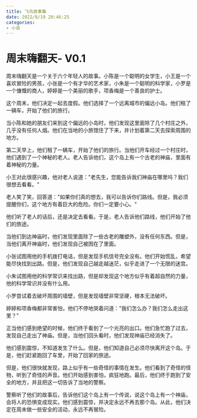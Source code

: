 ```yaml
---
title: 飞鸟故事集
date: 2022/8/19 20:46:25
categories:
- 小说
---
```

# 周末嗨翻天- V0.1

周末嗨翻天是一个关于六个年轻人的故事。小陈是一个聪明的女学生，小王是一个喜欢冒险的男孩，小张是一个有才华的艺术家，小朱是一个聪明的科学家，小罗是一个慷慨的商人，婷婷是一个美丽的歌手，项香梅是一个善良的护士。

这个周末，他们决定一起去度假。他们选择了一个远离城市的偏远小岛。他们租了一辆车，开始了他们的旅行。

当小陈和她的朋友们来到这个偏远的小岛时，他们发现这里面除了几个村庄之外，几乎没有任何人烟。他们在当地的小旅馆住了下来，并计划着第二天去探索周围的地方。

第二天早上，他们租了一辆车，开始了他们的旅行。当他们开车经过一个村庄时，他们遇到了一个神秘的老人。老人告诉他们，这个岛上有一个古老的神庙，里面有着神秘的力量。

小王对此很感兴趣，他对老人说道："老先生，您能告诉我们神庙在哪里吗？我们很想去看看。"

老人笑了笑，回答道："如果你们真的想去，我可以告诉你们路线。但是，我必须提醒你们，这个地方有着巨大的危险。你们一定要小心。"

他们听了老人的话后，还是决定去看看。于是，老人告诉他们路线，他们开始了他们的旅途。

当他们到达神庙时，他们发现里面除了一些古老的雕塑外，没有任何东西。但是，当他们离开神庙时，他们发现自己被困在了里面。

小张试图用他的手机拨打电话，但是发现手机信号完全没有。他们开始慌乱，希望能尽快找到出路。但是，他们发现自己越走越迷茫，似乎走进了一个无限的迷宫。

小朱试图用他的科学常识来找出路，但是却发现这个地方似乎有着超自然的力量，他的科学常识并没有什么用。

小罗尝试着去破坏周围的墙壁，但是发现墙壁非常坚硬，根本无法破坏。

婷婷和项香梅都非常害怕，他们不停地哭着问道："我们怎么办？我们怎么走出这里？"

正当他们感到绝望的时候，他们终于看到了一个光亮的出口。他们急忙跑了过去，发现自己走出了神庙。但是，当他们回头看时，他们发现神庙已经消失了。

他们感到震惊，不知道发生了什么。但是，他们知道自己必须尽快离开这个岛。于是，他们赶紧跑回了车里，开始了回家的旅途。

但是，他们很快就发现，路上似乎有一些奇怪的事情在发生。他们看到了奇怪的怪物，听到了奇怪的声音。他们开始感到害怕，疯狂地跑。最后，他们终于跑到了安全的地方，并且把这一切告诉了当地的警察。

警察听了他们的故事后，告诉他们这个岛上有一个传说，说这个岛上有一个神庙，会将人的恐惧变成现实。他们感到震惊，并决定永远不再去那个岛。从此，他们决定在周末做一些安全的活动，永远不再冒险。
